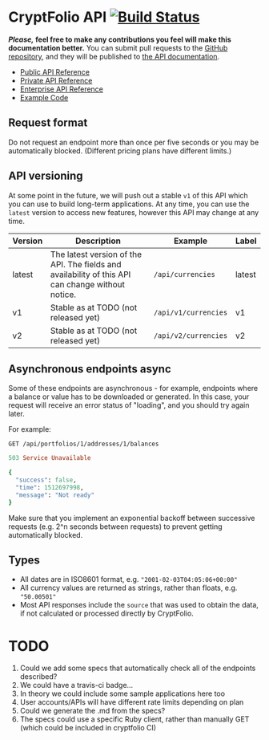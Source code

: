 # CryptFolio API [![Build Status](https://travis-ci.org/cryptfolionz/api.svg?branch=master)](https://travis-ci.org/cryptfolionz/api)

**_Please,_ feel free to make any contributions you feel will make this documentation better.** You can submit pull requests to the [GitHub repository](https://github.com/cryptfolionz/api/), and they will be published to [the API documentation](https://cryptfolionz.github.io/api/).

* [Public API Reference](public/)
* [Private API Reference](private/)
* [Enterprise API Reference](enterprise/)
* [Example Code](examples/)

## Request format

Do not request an endpoint more than once per five seconds or you may be automatically blocked. (Different pricing plans have different limits.)

## API versioning

At some point in the future, we will push out a stable `v1` of this API which you can use to build long-term applications. At any time, you can use the `latest` version to access new features, however this API may change at any time.

| Version | Description | Example | Label |
|---------|-------------|---------|-------|
| latest  | The latest version of the API. The fields and availability of this API can change without notice. | `/api/currencies` | <span class="latest">latest</span> |
| v1  | Stable as at TODO (not released yet) | `/api/v1/currencies` | <span class="v1">v1</span> |
| v2  | Stable as at TODO (not released yet) | `/api/v2/currencies` | <span class="v2">v2</span> |

## Asynchronous endpoints <span class="async">async</span>

Some of these endpoints are asynchronous - for example, endpoints where a
balance or value has to be downloaded or generated. In this case, your
request will receive an error status of "loading", and you should try again later.

For example:

```
GET /api/portfolios/1/addresses/1/balances
```

```ruby
503 Service Unavailable

{
  "success": false,
  "time": 1512697998,
  "message": "Not ready"
}
```

Make sure that you implement an exponential backoff between successive requests
(e.g. 2^n seconds between requests) to prevent getting automatically blocked.

## Types

* All dates are in ISO8601 format, e.g. `"2001-02-03T04:05:06+00:00"`
* All currency values are returned as strings, rather than floats, e.g. `"50.00501"`
* Most API responses include the `source` that was used to obtain the data, if not calculated or processed directly by CryptFolio.

# TODO

1. Could we add some specs that automatically check all of the endpoints described?
1. We could have a travis-ci badge...
1. In theory we could include some sample applications here too
1. User accounts/APIs will have different rate limits depending on plan
1. Could we generate the .md from the specs?
1. The specs could use a specific Ruby client, rather than manually GET (which could be included in cryptfolio CI)
